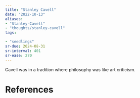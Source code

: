 ```yaml
---
title: "Stanley Cavell"
date: "2022-10-13"
aliases:
- "Stanley-Cavell"
- "thoughts/stanley-cavell"
tags:

- "seedlings"
sr-due: 2024-08-31
sr-interval: 401
sr-ease: 270
---
```


Cavell was in a tradition where philosophy was like art criticism.

# References